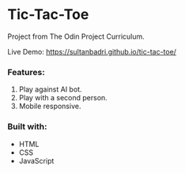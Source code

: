# Tic-Tac-Toe

Project from The Odin Project Curriculum.

Live Demo: https://sultanbadri.github.io/tic-tac-toe/

### Features:

1. Play against AI bot.
2. Play with a second person.
3. Mobile responsive.

### Built with:

- HTML
- CSS
- JavaScript
